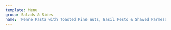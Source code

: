 ```yaml
---
template: Menu
group: Salads & Sides
name: 'Penne Pasta with Toasted Pine nuts, Basil Pesto & Shaved Parmesan '
---
```

